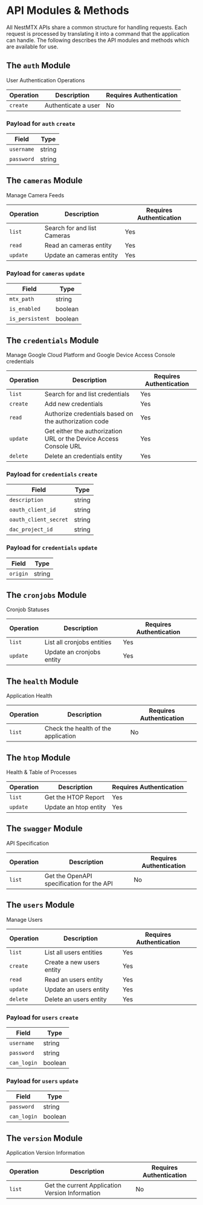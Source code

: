 # API Modules & Methods

All NestMTX APIs share a common structure for handling requests. Each request is processed by translating it into a command that the application can handle. The following describes the API modules and methods which are available for use.


## The `auth` Module
    
User Authentication Operations

| Operation | Description | Requires Authentication |
| --- | --- | --- |
| `create` | Authenticate a user | No |

### Payload for `auth` `create`

| Field | Type |
| --- | --- |
| `username` | string |
| `password` | string |


## The `cameras` Module
    
Manage Camera Feeds

| Operation | Description | Requires Authentication |
| --- | --- | --- |
| `list` | Search for and list Cameras | Yes |
| `read` | Read an cameras entity | Yes |
| `update` | Update an cameras entity | Yes |

### Payload for `cameras` `update`

| Field | Type |
| --- | --- |
| `mtx_path` | string |
| `is_enabled` | boolean |
| `is_persistent` | boolean |


## The `credentials` Module
    
Manage Google Cloud Platform and Google Device Access Console credentials

| Operation | Description | Requires Authentication |
| --- | --- | --- |
| `list` | Search for and list credentials | Yes |
| `create` | Add new credentials | Yes |
| `read` | Authorize credentials based on the authorization code | Yes |
| `update` | Get either the authorization URL or the Device Access Console URL | Yes |
| `delete` | Delete an credentials entity | Yes |

### Payload for `credentials` `create`

| Field | Type |
| --- | --- |
| `description` | string |
| `oauth_client_id` | string |
| `oauth_client_secret` | string |
| `dac_project_id` | string |


### Payload for `credentials` `update`

| Field | Type |
| --- | --- |
| `origin` | string |


## The `cronjobs` Module
    
Cronjob Statuses

| Operation | Description | Requires Authentication |
| --- | --- | --- |
| `list` | List all cronjobs entities | Yes |
| `update` | Update an cronjobs entity | Yes |

## The `health` Module
    
Application Health

| Operation | Description | Requires Authentication |
| --- | --- | --- |
| `list` | Check the health of the application | No |

## The `htop` Module
    
Health & Table of Processes

| Operation | Description | Requires Authentication |
| --- | --- | --- |
| `list` | Get the HTOP Report | Yes |
| `update` | Update an htop entity | Yes |

## The `swagger` Module
    
API Specification

| Operation | Description | Requires Authentication |
| --- | --- | --- |
| `list` | Get the OpenAPI specification for the API | No |

## The `users` Module
    
Manage Users

| Operation | Description | Requires Authentication |
| --- | --- | --- |
| `list` | List all users entities | Yes |
| `create` | Create a new users entity | Yes |
| `read` | Read an users entity | Yes |
| `update` | Update an users entity | Yes |
| `delete` | Delete an users entity | Yes |

### Payload for `users` `create`

| Field | Type |
| --- | --- |
| `username` | string |
| `password` | string |
| `can_login` | boolean |


### Payload for `users` `update`

| Field | Type |
| --- | --- |
| `password` | string |
| `can_login` | boolean |


## The `version` Module
    
Application Version Information

| Operation | Description | Requires Authentication |
| --- | --- | --- |
| `list` | Get the current Application Version Information | No |


